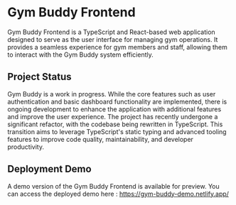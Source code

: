 # Gym Buddy Frontend
Gym Buddy Frontend is a TypeScript and React-based web application designed to serve as the user interface for managing gym operations. 
It provides a seamless experience for gym members and staff, allowing them to interact with the Gym Buddy system efficiently.

## Project Status

Gym Buddy is a work in progress. While the core features such as user authentication and basic dashboard functionality are implemented, there is ongoing development to enhance the application with additional features and improve the user experience.
The project has recently undergone a significant refactor, with the codebase being rewritten in TypeScript. This transition aims to leverage TypeScript's static typing and advanced tooling features to improve code quality, maintainability, and developer productivity.

## Deployment Demo

A demo version of the Gym Buddy Frontend is available for preview. You can access the deployed demo here : https://gym-buddy-demo.netlify.app/

